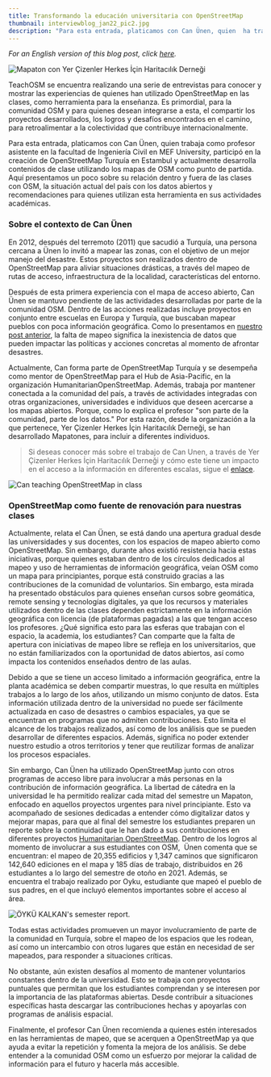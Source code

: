 ```yaml
---
title: Transformando la educación universitaria con OpenStreetMap 
thumbnail: interviewblog_jan22_pic2.jpg
description: "Para esta entrada, platicamos con Can Ünen, quien  ha trabajado como profesor de Ingeniería Geomática, participó en la creación de OpenStreetMap Turquía en Estambul y actualmente desarrolla contenidos de clase utilizando los mapas de OSM como punto de partida."
---
```


*For an English version of this blog post, click [here](https://teachosm.org/posts/2022/01/interview_can_en.html).*

![Mapaton con Yer Çizenler Herkes İçin Haritacılık Derneği](../../../assets/images/blog/interviewblog_jan22_pic2.jpg)

TeachOSM se encuentra realizando una serie de entrevistas para conocer y mostrar las experiencias de quienes han utilizado OpenStreetMap en las clases, como herramienta para la enseñanza. Es primordial, para la comunidad OSM y para quienes desean integrarse a esta, el compartir los proyectos desarrollados, los logros y desafíos encontrados en el camino, para retroalimentar a la colectividad que contribuye internacionalmente. 

Para esta entrada, platicamos con Can Ünen, quien trabaja como profesor asistente en la facultad de Ingeniería Civil en  MEF University, participó en la creación de OpenStreetMap Turquía en Estambul y actualmente desarrolla contenidos de clase utilizando los mapas de OSM como punto de partida. Aquí presentamos un poco sobre su relación dentro y fuera de las clases con OSM, la situación actual del país con los datos abiertos y recomendaciones para quienes utilizan esta herramienta en sus actividades académicas. 

### Sobre el contexto de Can Ünen  

En 2012, después del terremoto (2011) que sacudió a Turquía, una persona cercana a Ünen lo invitó a mapear las zonas, con el objetivo de un mejor manejo del desastre. Estos proyectos son realizados dentro de OpenStreetMap para aliviar situaciones drásticas, a través del mapeo de rutas de acceso, infraestructura de la localidad, características del entorno.

Después de esta primera experiencia con el mapa de acceso abierto, Can Ünen se mantuvo pendiente de las actividades desarrolladas por parte de la comunidad OSM. Dentro de las acciones realizadas incluye proyectos en conjunto entre escuelas en Europa y Turquía, que buscaban mapear pueblos con poca información geográfica. Como lo presentamos en [nuestro post anterior](https://teachosm.org/posts/2021/12/interview_celeste_es.html), la falta de mapeo significa la inexistencia de datos que pueden impactar las políticas y acciones concretas al momento de afrontar desastres.

Actualmente, Can forma parte de OpenStreetMap Turquía y se desempeña como mentor de OpenStreetMap para el Hub de Asia-Pacific, en la organización HumanitarianOpenStreetMap. Además, trabaja por mantener conectada a la comunidad del país, a través de actividades integradas con otras organizaciones, universidades e individuos que deseen acercarse a los mapas abiertos. Porque, como lo explica el profesor "son parte de la comunidad, parte de los datos." Por esta razón, desde la organización a la que pertenece, Yer Çizenler Herkes İçin Haritacılık Derneği, se han desarrollado Mapatones, para incluir a diferentes individuos. 

> Si deseas conocer más sobre el trabajo de Can Unen, a través de Yer Çizenler Herkes İçin Haritacılık Derneği y cómo este tiene un impacto en el acceso a la información en diferentes escalas, sigue el [enlace](https://yercizenler.org/en/home/).

![Can teaching OpenStreetMap in class](../../../assets/images/blog/interviewblog_jan22_pic1.jpg)

###  OpenStreetMap como fuente de renovación para nuestras clases  

Actualmente, relata el Can Ünen, se está dando una apertura gradual desde las universidades y sus docentes, con los espacios de mapeo abierto como OpenStreetMap. Sin embargo, durante años existió resistencia hacia estas iniciativas, porque quienes estaban dentro de los círculos dedicados al mapeo y uso de herramientas de información geográfica, veían OSM como un mapa para principiantes, porque está construido gracias a las contribuciones de la comunidad de voluntarios. Sin embargo, esta mirada ha presentado obstáculos para quienes enseñan cursos sobre geomática, remote sensing y tecnologías digitales, ya que los recursos y materiales utilizados dentro de las clases dependen estrictamente en la información geográfica con licencia (de plataformas pagadas) a las que tengan acceso los profesores. ¿Qué significa esto para las esferas que trabajan con el espacio, la academia, los estudiantes? Can comparte que la falta de apertura con iniciativas de mapeo libre se refleja en los universitarios, que no están familiarizados con la oportunidad de datos abiertos, así como impacta los contenidos enseñados dentro de las aulas. 

Debido a que se tiene un acceso limitado a información geográfica, entre la planta académica se deben compartir muestras, lo que resulta en múltiples trabajos a lo largo de los años, utilizando un mismo conjunto de datos. Esta información utilizada dentro de la universidad no puede ser fácilmente actualizada en caso de desastres o cambios espaciales, ya que se encuentran en programas que no admiten contribuciones. Esto limita el alcance de los trabajos realizados, así como de los análisis que se pueden desarrollar de diferentes espacios. Además, significa no poder extender nuestro estudio a otros territorios y tener que reutilizar formas de analizar los procesos espaciales. 

Sin embargo, Can Ünen ha utilizado OpenStreetMap junto con otros programas de acceso libre para involucrar a más personas en la contribución de información geográfica. La libertad de cátedra en la universidad le ha permitido realizar cada mitad del semestre un Mapaton, enfocado en aquellos proyectos urgentes para nivel principiante. Esto va acompañado de sesiones dedicadas a entender cómo digitalizar datos y mejorar mapas, para que al final del semestre los estudiantes preparen un reporte sobre la continuidad que le han dado a sus contribuciones en diferentes proyectos [Humanitarian OpenStreetMap](https://tasks.hotosm.org/explore). Dentro de los logros al momento de involucrar a sus estudiantes con OSM,  Ünen comenta que se encuentran: el mapeo de 20,355 edificios y 1,347 caminos que significaron 142,640 ediciones en el mapa y 185 días de trabajo, distribuidos en 26 estudiantes a lo largo del semestre de otoño en 2021. Además, se encuentra el trabajo realizado por Oyku, estudiante que mapeó el pueblo de sus padres, en el que incluyó elementos importantes sobre el acceso al área.

![ÖYKÜ KALKAN's semester report.](../../../assets/images/blog/interviewblog_jan22_pic3.PNG)

Todas estas actividades promueven un mayor involucramiento de parte de la comunidad en Turquía, sobre el mapeo de los espacios que les rodean, así como un intercambio con otros lugares que están en necesidad de ser mapeados, para responder a situaciones críticas. 

No obstante, aún existen desafíos al momento de mantener voluntarios constantes dentro de la universidad. Esto se trabaja con proyectos puntuales que permitan que los estudiantes comprendan y se interesen por la importancia de las plataformas abiertas. Desde contribuir a situaciones específicas hasta descargar las contribuciones hechas y apoyarlas con programas de análisis espacial. 

Finalmente, el profesor Can Ünen recomienda a quienes estén interesados en las herramientas de mapeo, que se acerquen a OpenStreetMap ya que ayuda a evitar la repetición y fomenta la mejora de los análisis. Se debe entender a la comunidad OSM como un esfuerzo por mejorar la calidad de información para el futuro y hacerla más accesible.
